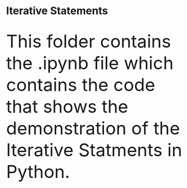 <h1>Iterative Statements</h1>
<br>
<font size="12">This folder contains the .ipynb file which contains the code that shows the demonstration of the Iterative Statments in Python.</font>
